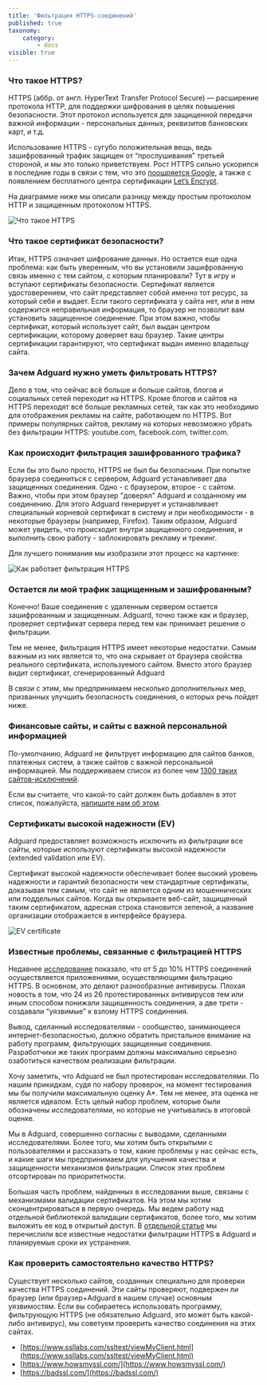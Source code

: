 ```yaml
---
title: 'Фильтрация HTTPS-соединений'
published: true
taxonomy:
    category:
        - docs
visible: true
---
```


### Что такое HTTPS?

HTTPS (аббр. от англ. HyperText Transfer Protocol Secure) — расширение протокола HTTP, для поддержки шифрования в целях повышения безопасности. Этот протокол используется для защищенной передачи важной информации - персональных данных, реквизитов банковских карт, и т.д.

Использование HTTPS - сугубо положительная вещь, ведь зашифрованный трафик защищен от “прослушивания” третьей стороной, и мы это только приветствуем. Рост HTTPS сильно ускорился в последние годы в связи с тем, что это [поощряется Google](https://webmasters.googleblog.com/2014/08/https-as-ranking-signal.html), а также с появлением бесплатного центра сертификации [Let’s Encrypt](https://ru.wikipedia.org/wiki/Let%27s_Encrypt).

На диаграмме ниже мы описали разницу между простым протоколом HTTP и защищенным протоколом HTTPS.

![Что такое HTTPS](https://cdn.adguard.com/public/Adguard/Blog/https/what_is_https_ru.png)

### Что такое сертификат безопасности?

Итак, HTTPS означает шифрование данных. Но остается еще одна проблема: как быть уверенным, что вы установили зашифрованную связь именно с тем сайтом, с которым планировали? Тут в игру и вступают сертификаты безопасности. Сертификат является удостоверением, что сайт представляет собой именно тот ресурс, за который себя и выдает. Если такого сертификата у сайта нет, или в нем содержится неправильная информация, то браузер не позволит вам установить защищенное соединение. При этом важно, чтобы сертификат, который использует сайт, был выдан центром сертификации, которому доверяет ваш браузер. Такие центры сертификации гарантируют, что сертификат выдан именно владельцу сайта.

### Зачем Adguard нужно уметь фильтровать HTTPS?

Дело в том, что сейчас всё больше и больше сайтов, блогов и социальных сетей переходит на HTTPS. Кроме блогов и сайтов на HTTPS переходят всё больше рекламных сетей, так как это необходимо для отображения рекламы на сайте, работающем по HTTPS. Вот примеры популярных сайтов, рекламу на которых невозможно убрать без фильтрации HTTPS: youtube.com, facebook.com, twitter.com.

### Как происходит фильтрация зашифрованного трафика?

Если бы это было просто, HTTPS не был бы безопасным. При попытке браузера соединиться с сервером, Adguard устанавливает два защищенных соединения. Одно - с браузером, второе - с сайтом. Важно, чтобы при этом браузер "доверял" Adguard и созданному им соединению. Для этого Adguard генерирует и устанавливает специальный корневой сертификат в систему и при необходимости - в некоторые браузеры (например, Firefox). Таким образом, Adguard может увидеть, что происходит внутри защищенного соединения, и выполнить свою работу - заблокировать рекламу и трекинг.

Для лучшего понимания мы изобразили этот процесс на картинке:

![Как работает фильтрация HTTPS](https://cdn.adguard.com/public/Adguard/Blog/https/what_is_https_filtering_ru.png)

### Остается ли мой трафик защищенным и зашифрованным?

Конечно! Ваше соединение с удаленным сервером остается зашифрованным и защищенным. Adguard, точно также как и браузер, проверяет сертификат сервера перед тем как принимает решение о фильтрации.

Тем не менее, фильтрация HTTPS имеет некоторые недостатки. Самым важным из них является то, что она скрывает от браузера свойства реального сертификата, используемого сайтом. Вместо этого браузер видит сертификат, сгенерированный Adguard

В связи с этим, мы предпринимаем несколько дополнительных мер, призванных улучшить безопасность соединения, о которых речь пойдет ниже.

### Финансовые сайты, и сайты с важной персональной информацией

По-умолчанию, Adguard не фильтрует информацию для сайтов банков, платежных систем, а также сайтов с важной персональной информацией. Мы поддерживаем список из более чем [1300 таких сайтов-исключений](https://github.com/AdguardTeam/HttpsExclusions).

Если вы считаете, что какой-то сайт должен быть добавлен в этот список, пожалуйста, [напишите нам об этом](https://github.com/AdguardTeam/HttpsExclusions/issues/new).

### Сертификаты высокой надежности (EV)

Adguard предоставляет возможность исключить из фильтрации все сайты, которые используют сертификаты высокой надежности (extended validation или EV). 

Сертификат высокой надежности обеспечивает более высокий уровень надежности и гарантий безопасности чем стандартные сертификаты, доказывая тем самым, что сайт не является одним из мошеннических или поддельных сайтов. Когда вы открываете веб-сайт, защищенный таким сертификатом, адресная строка становится зеленой, а название организации отображается в интерфейсе браузера.

![EV certificate](https://cdn.adguard.com/public/Adguard/Blog/https/ev_certificate.png)

### Известные проблемы, связанные с фильтрацией HTTPS

Недавнее [исследование](https://cdn.adguard.com/public/Adguard/Blog/https/interception-ndss17.pdf) показало, что от 5 до 10% HTTPS соединений осуществляется приложениями, осуществляющими фильтрацию HTTPS. В основном, это делают разнообразные антивирусы. Плохая новость в том, что 24 из 26 протестированных антивирусов тем или иным способом понижали защищенность соединения, а две трети - создавали “уязвимые” к взлому HTTPS соединения.

Вывод, сделанный исследователями - сообщество, занимающееся интернет-безопасностью, должно обратить пристальное внимание на работу программ, фильтрующих защищенные соединения. Разработчики же таких программ должны максимально серьезно озаботиться качеством реализации фильтрации.

Хочу заметить, что Adguard не был протестирован исследователями. По нашим прикидкам, судя по набору проверок, на момент тестирования мы бы получили максимальную оценку A\*. Тем не менее, эта оценка не является идеалом. Есть целый набор проблем, которые были обозначены исследователями, но которые не учитывались в итоговой оценке.

Мы в Adguard, совершенно согласны с выводами, сделанными исследователями. Более того, мы хотим быть открытыми с пользователями и рассказать о том, какие проблемы у нас сейчас есть, и какие шаги мы предпринимаем для улучшения качества и защищенности механизмов фильтрации. Список этих проблем отсортирован по приоритетности.

Большая часть проблем, найденных в исследовании выше, связаны с механизмами валидации сертификатов. На этом мы хотим сконцентрироваться в первую очередь. Мы ведем работу над отдельной библиотекой валидации сертификатов, более того, мы хотим выложить ее код в открытый доступ. В [отдельной статье](https://kb.adguard.com/ru/general/https-filtering/https-filtering-known-issues) мы перечислили все известные недостатки фильтрации HTTPS в Adguard и планируемые сроки их устранения.

### Как проверить самостоятельно качество HTTPS?

Существует несколько сайтов, созданных специально для проверки качества HTTPS соединений. Эти сайты проверяют, подвержен ли браузер (или браузер+Adguard в нашем случае) основным уязвимостям. Если вы собираетесь использовать программу, фильтрующую HTTPS (не обязательно Adguard, это может быть какой-либо антивирус), мы советуем проверить качество соединения на этих сайтах.

* [https://www.ssllabs.com/ssltest/viewMyClient.html](https://www.ssllabs.com/ssltest/viewMyClient.html)
* [https://www.howsmyssl.com/](https://www.howsmyssl.com/)
* [https://badssl.com/](https://badssl.com/)
